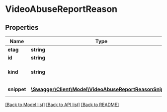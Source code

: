 # VideoAbuseReportReason

## Properties
Name | Type | Description | Notes
------------ | ------------- | ------------- | -------------
**etag** | **string** | Etag of this resource. | [optional] 
**id** | **string** | The ID of this abuse report reason. | [optional] 
**kind** | **string** | Identifies what kind of resource this is. Value: the fixed string \&quot;youtube#videoAbuseReportReason\&quot;. | [optional] [default to 'youtube#videoAbuseReportReason']
**snippet** | [**\Swagger\Client\Model\VideoAbuseReportReasonSnippet**](VideoAbuseReportReasonSnippet.md) | The snippet object contains basic details about the abuse report reason. | [optional] 

[[Back to Model list]](../README.md#documentation-for-models) [[Back to API list]](../README.md#documentation-for-api-endpoints) [[Back to README]](../README.md)


